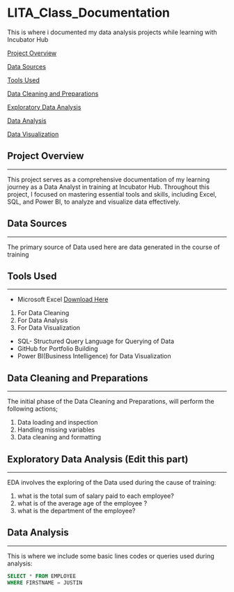# LITA_Class_Documentation
This is where i documented my data analysis projects while learning with Incubator Hub


[Project Overview](#project-overview)

[Data Sources](#data-sources)

[Tools Used](#tools-used)

[Data Cleaning and Preparations](#data-cleaning-and-preparations)

[Exploratory Data Analysis](#exploratory-data-analysis)

[Data Analysis](#data-analysis)

[Data Visualization](#data-visualization)


## Project Overview
---
This project serves as a comprehensive documentation of my learning journey as a Data Analyst in training at Incubator Hub. Throughout this project, I focused on mastering essential tools and skills, including Excel, SQL, and Power BI, to analyze and visualize data effectively.

## Data Sources
---
The primary source of Data used here are data generated in the course of training

## Tools Used
---
- Microsoft Excel [Download Here](https://www.microsoft.com)
1. For Data Cleaning
2. For Data Analysis 
3. For Data Visualization
- SQL- Structured Query Language for Querying of Data
- GitHub for Portfolio Building
- Power BI(Business Intelligence) for Data Visualization 

## Data Cleaning and Preparations
---
The initial phase of the Data Cleaning and Preparations, will perform the following actions;
1. Data loading and inspection
2. Handling missing variables
3. Data cleaning and formatting

## Exploratory Data Analysis (Edit this part)
---
EDA involves the exploring of the Data used during the cause of training:
1. what is the total sum of salary paid to each employee?
2. what is of the average age of the employee ?
3. what is the department of the employee?

## Data Analysis
---
This is where we include some basic lines codes or queries used during analysis:

```SQL
SELECT * FROM EMPLOYEE
WHERE FIRSTNAME = JUSTIN
```
